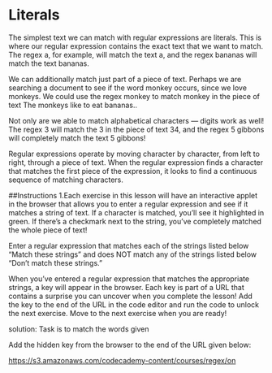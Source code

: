 # Literals
The simplest text we can match with regular expressions are literals.
This is where our regular expression contains the exact text that we want to match. 
The regex a, for example, will match the text a, and the regex bananas will match the text bananas.

We can additionally match just part of a piece of text. 
Perhaps we are searching a document to see if the word monkey occurs,
since we love monkeys. We could use the regex monkey to match monkey in the piece of text 
The monkeys like to eat bananas..

Not only are we able to match alphabetical characters — digits work as well! 
The regex 3 will match the 3 in the piece of text 34, and the regex 5 gibbons will 
completely match the text 5 gibbons!

Regular expressions operate by moving character by character, from left to right,
through a piece of text. When the regular expression finds a character that matches the first piece of the expression,
it looks to find a continuous sequence of matching characters.

##Instructions
1.Each exercise in this lesson will have an interactive applet in the browser that allows you to enter a 
regular expression and see if it matches a string of text. If a character is matched, you’ll see it highlighted in green. 
If there’s a checkmark next to the string, you’ve completely matched the whole piece of text!

Enter a regular expression that matches each of the strings listed below “Match these strings” and
does NOT match any of the strings listed below “Don’t match these strings.”

When you’ve entered a regular expression that matches the appropriate strings, a key will appear in the browser. 
Each key is part of a URL that contains a surprise you can uncover when you complete the lesson! 
Add the key to the end of the URL in the code editor and run the code to unlock the next exercise. 
Move to the next exercise when you are ready!


solution:
Task is to match the words given

Add the hidden key from the browser to the end of the URL given below:

https://s3.amazonaws.com/codecademy-content/courses/regex/on
